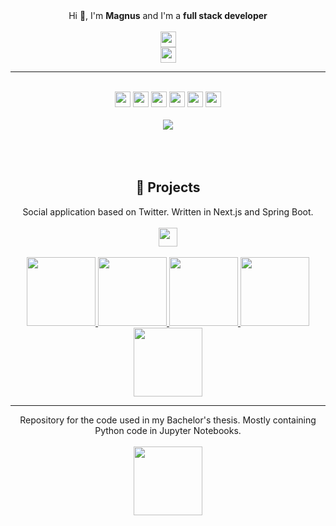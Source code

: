 <div align='center'" class="container">
  Hi 🫡, I'm <strong>Magnus</strong> and I'm a <strong>full stack developer</strong>
  <br/><br/>
  <a href="http://magnuspaal.com">
    <img src="https://img.shields.io/badge/magnuspaal.com-ffffff?logoColor=white&style=for-the-badge" height=25/>
  </a>
  <br/>
  <a href="https://www.linkedin.com/in/magnus-paal/"><img src="https://img.shields.io/badge/LinkedIn-0A66C2?logo=linkedin&style=for-the-badge" height=25/></a>
  <hr/>
  <br/>
  <div>
    <img src="https://img.shields.io/badge/Nest.js-E0234E?logo=nestjs&style=for-the-badge" height=25/>
    <img src="https://img.shields.io/badge/TypeScript-3178C6?logo=typescript&logoColor=white&style=for-the-badge" height=25/>
    <img src="https://img.shields.io/badge/React.js-61DAFB?logo=react&logoColor=white&style=for-the-badge" height=25/>
    <img src="https://img.shields.io/badge/Next.js-000000?logo=nextdotjs&logoColor=white&style=for-the-badge" height=25/>
    <img src="https://img.shields.io/badge/Vue.js-4FC08D?logo=vuedotjs&logoColor=white&style=for-the-badge" height=25/>
    <img src="https://img.shields.io/badge/Spring%20Boot-6DB33F?logo=springboot&logoColor=white&style=for-the-badge" height=25/>
  </div>
  <br/>
  <img src="https://github-readme-stats.vercel.app/api/top-langs/?username=magnuspaal&layout=compact&hide=c++,CSS,HTML&langs_count=10&size_weight=0.2&count_weight=0.6">
</div>

<div align="center">
  <br/><br/><br/>
  <h2>📐 Projects</h2>
</div>

<div align="center">
  Social application based on Twitter. Written in Next.js and Spring Boot.
  <br/><br/>
  <a href="https://social.magnuspaal.com">
    <img src="https://img.shields.io/badge/Demo-00A676?style=for-the-badge" height=30/>
  </a>
  <br/><br/>
  <a href="https://github.com/magnuspaal/social-frontend">
    <img src="https://github-readme-stats.vercel.app/api/pin/?username=magnuspaal&repo=social-frontend&theme=dark" height=110/>
  </a>
  <a href="https://github.com/magnuspaal/social-backend">
    <img src="https://github-readme-stats.vercel.app/api/pin/?username=magnuspaal&repo=social-backend&theme=dark" height=110/>
  </a>
  <a href="https://github.com/magnuspaal/file-server">
    <img src="https://github-readme-stats.vercel.app/api/pin/?username=magnuspaal&repo=file-server&theme=dark" height=110/>
  </a>
  <a href="https://github.com/magnuspaal/auth-api">
    <img src="https://github-readme-stats.vercel.app/api/pin/?username=magnuspaal&repo=auth-api&theme=dark" height=110/>
  </a>
    <a href="https://github.com/magnuspaal/messaging-service">
    <img src="https://github-readme-stats.vercel.app/api/pin/?username=magnuspaal&repo=messaging-service&theme=dark" height=110/>
  </a>
</div>

-------

<div align="center">
  Repository for the code used in my Bachelor's thesis. Mostly containing Python code in Jupyter Notebooks.
  <br/><br/>
  <a href="https://github.com/magnuspaal/datapointloss">
    <img src="https://github-readme-stats.vercel.app/api/pin/?username=magnuspaal&repo=datapointloss&theme=dark" height=110/>
  </a>
</div>
